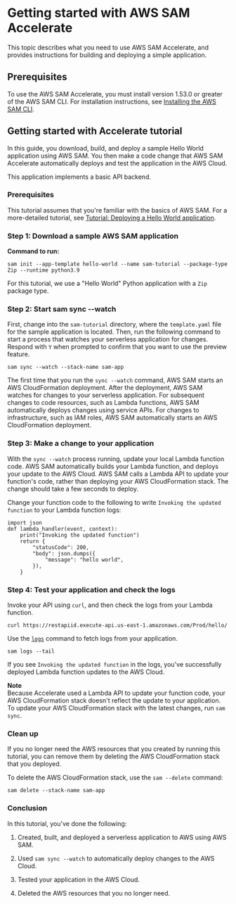 # Getting started with AWS SAM Accelerate<a name="accelerate-getting-started"></a>

 This topic describes what you need to use AWS SAM Accelerate, and provides instructions for building and deploying a simple application\.

## Prerequisites<a name="serverless-accelerate-getting-started-prerequisites"></a>

To use the AWS SAM Accelerate, you must install version 1\.53\.0 or greater of the AWS SAM CLI\. For installation instructions, see [Installing the AWS SAM CLI](serverless-sam-cli-install.md)\.

## Getting started with Accelerate tutorial<a name="accelerate-tutorial"></a>

In this guide, you download, build, and deploy a sample Hello World application using AWS SAM\. You then make a code change that AWS SAM Accelerate automatically deploys and test the application in the AWS Cloud\.

This application implements a basic API backend\.

### Prerequisites<a name="serverless-getting-started-accelerate-prerequisites"></a>

This tutorial assumes that you're familiar with the basics of AWS SAM\. For a more\-detailed tutorial, see [Tutorial: Deploying a Hello World application](serverless-getting-started-hello-world.md)\.

### Step 1: Download a sample AWS SAM application<a name="serverless-getting-started-accelerate-initialize"></a>

**Command to run:**

```
sam init --app-template hello-world --name sam-tutorial --package-type Zip --runtime python3.9
```

For this tutorial, we use a "Hello World" Python application with a `Zip` package type\.

### Step 2: Start sam sync \-\-watch<a name="serverless-getting-started-accelerate-sync-watch"></a>

First, change into the `sam-tutorial` directory, where the `template.yaml` file for the sample application is located\. Then, run the following command to start a process that watches your serverless application for changes\. Respond with `Y` when prompted to confirm that you want to use the preview feature\.

```
sam sync --watch --stack-name sam-app
```

The first time that you run the `sync --watch` command, AWS SAM starts an AWS CloudFormation deployment\. After the deployment, AWS SAM watches for changes to your serverless application\. For subsequent changes to code resources, such as Lambda functions, AWS SAM automatically deploys changes using service APIs\. For changes to infrastructure, such as IAM roles, AWS SAM automatically starts an AWS CloudFormation deployment\.

### Step 3: Make a change to your application<a name="serverless-getting-started-accelerate-update-code"></a>

With the `sync --watch` process running, update your local Lambda function code\. AWS SAM automatically builds your Lambda function, and deploys your update to the AWS Cloud\. AWS SAM calls a Lambda API to update your function's code, rather than deploying your AWS CloudFormation stack\. The change should take a few seconds to deploy\.

Change your function code to the following to write `Invoking the updated function` to your Lambda function logs:

```
import json
def lambda_handler(event, context):
    print("Invoking the updated function")
    return {
        "statusCode": 200,
        "body": json.dumps({
            "message": "hello world",
        }),
    }
```

### Step 4: Test your application and check the logs<a name="serverless-getting-started-accelerate-test"></a>

Invoke your API using `curl`, and then check the logs from your Lambda function\.

```
curl https://restapiid.execute-api.us-east-1.amazonaws.com/Prod/hello/
```

Use the [`logs`](sam-cli-command-reference-sam-logs.md) command to fetch logs from your application\.

```
sam logs --tail
```

If you see `Invoking the updated function` in the logs, you've successfully deployed Lambda function updates to the AWS Cloud\.

**Note**  
Because Accelerate used a Lambda API to update your function code, your AWS CloudFormation stack doesn't reflect the update to your application\. To update your AWS CloudFormation stack with the latest changes, run `sam sync`\.

### Clean up<a name="serverless-getting-started-accelerate-cleanup"></a>

If you no longer need the AWS resources that you created by running this tutorial, you can remove them by deleting the AWS CloudFormation stack that you deployed\.

To delete the AWS CloudFormation stack, use the `sam --delete` command:

```
sam delete --stack-name sam-app
```

### Conclusion<a name="serverless-getting-started-accelerate-conclusion"></a>

In this tutorial, you've done the following:

1. Created, built, and deployed a serverless application to AWS using AWS SAM\.

1. Used `sam sync --watch` to automatically deploy changes to the AWS Cloud\.

1. Tested your application in the AWS Cloud\.

1. Deleted the AWS resources that you no longer need\.